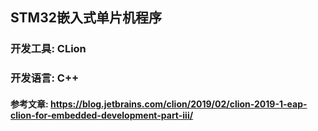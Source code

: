 ## STM32嵌入式单片机程序


### 开发工具: CLion
### 开发语言: C++

#### 参考文章: https://blog.jetbrains.com/clion/2019/02/clion-2019-1-eap-clion-for-embedded-development-part-iii/
